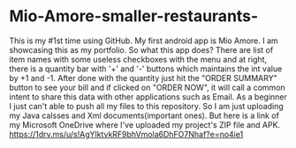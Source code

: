 # Mio-Amore-smaller-restaurants-
This is my #1st time using GitHub. My first android app is Mio Amore. I am showcasing this as my portfolio. 
So what this app does?
There are list of item names with some useless checkboxes with the menu and at right, there is a quantity bar with '+' and '-' buttons which maintains the int value by +1 and -1.
After done with the quantity just hit the "ORDER SUMMARY" button to see your bill and if clicked on "ORDER NOW", it will call a common intent to share this data with other applications such as Email. 
As a beginner I just can't able to push all my files to this repository. So I am just uploading my Java calsses and Xml documents(important ones).
But here is a link of my Microsoft OneDrive where I've uploaded my project's ZIP file and APK.
https://1drv.ms/u/s!AgYlktvkRF9bhVmola6DhFO7Nhaf?e=no4ie1
